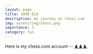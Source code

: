 ```yaml
---
layout: page
title: 1000 ELO 
description: my journey on chess.com
img: assets/img/chess.png
importance: 3
category: fun
---
```

Here is my chess.com account -- [:chess_pawn::chess_pawn::chess_pawn:](https://www.chess.com/member/xoroshulia).